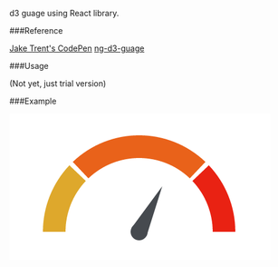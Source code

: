 d3 guage using React library.

###Reference

[Jake Trent's CodePen](http://codepen.io/jaketrent/pen/eloGk)
[ng-d3-guage](https://github.com/malikid/ng-d3-guage)

###Usage

(Not yet, just trial version)

###Example

![alt tag](example.png)